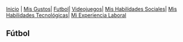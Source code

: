 [Inicio](./index.md) | [Mis Gustos](./Mis_Gustos.md)| [Futbol](./Futbol_.md)| [Videojuegos](./Videojuegos_.md)| [Mis Habilidades Sociales](./Mis_Habilidades_Sociales.md)| [Mis Habilidades Tecnológicas](./Mis_Habilidades_Tecnológicas.md)| [Mi Experiencia Laboral](./Mi_Experiencia_Laboral.md)
## Fútbol



